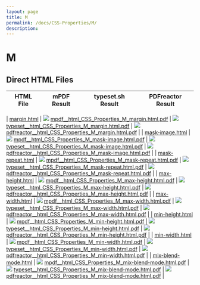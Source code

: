 ```yaml
---
layout: page
title: M
permalink: /docs/CSS-Properties/M/
description: 
---
```


# M



## Direct HTML Files

| HTML File | mPDF Result | typeset.sh Result | PDFreactor Result |
|---------|---------|---------|---------|

| [margin.html](/html/CSS%20Properties/M/margin.html) | ![](mpdf__html_CSS_Properties_M_margin.html.png) [mpdf__html_CSS_Properties_M_margin.html.pdf](mpdf__html_CSS_Properties_M_margin.html.pdf) | ![](typeset__html_CSS_Properties_M_margin.html.png) [typeset__html_CSS_Properties_M_margin.html.pdf](typeset__html_CSS_Properties_M_margin.html.pdf) | ![](pdfreactor__html_CSS_Properties_M_margin.html.png) [pdfreactor__html_CSS_Properties_M_margin.html.pdf](pdfreactor__html_CSS_Properties_M_margin.html.pdf) |
| [mask-image.html](/html/CSS%20Properties/M/mask-image.html) | ![](mpdf__html_CSS_Properties_M_mask-image.html.png) [mpdf__html_CSS_Properties_M_mask-image.html.pdf](mpdf__html_CSS_Properties_M_mask-image.html.pdf) | ![](typeset__html_CSS_Properties_M_mask-image.html.png) [typeset__html_CSS_Properties_M_mask-image.html.pdf](typeset__html_CSS_Properties_M_mask-image.html.pdf) | ![](pdfreactor__html_CSS_Properties_M_mask-image.html.png) [pdfreactor__html_CSS_Properties_M_mask-image.html.pdf](pdfreactor__html_CSS_Properties_M_mask-image.html.pdf) |
| [mask-repeat.html](/html/CSS%20Properties/M/mask-repeat.html) | ![](mpdf__html_CSS_Properties_M_mask-repeat.html.png) [mpdf__html_CSS_Properties_M_mask-repeat.html.pdf](mpdf__html_CSS_Properties_M_mask-repeat.html.pdf) | ![](typeset__html_CSS_Properties_M_mask-repeat.html.png) [typeset__html_CSS_Properties_M_mask-repeat.html.pdf](typeset__html_CSS_Properties_M_mask-repeat.html.pdf) | ![](pdfreactor__html_CSS_Properties_M_mask-repeat.html.png) [pdfreactor__html_CSS_Properties_M_mask-repeat.html.pdf](pdfreactor__html_CSS_Properties_M_mask-repeat.html.pdf) |
| [max-height.html](/html/CSS%20Properties/M/max-height.html) | ![](mpdf__html_CSS_Properties_M_max-height.html.png) [mpdf__html_CSS_Properties_M_max-height.html.pdf](mpdf__html_CSS_Properties_M_max-height.html.pdf) | ![](typeset__html_CSS_Properties_M_max-height.html.png) [typeset__html_CSS_Properties_M_max-height.html.pdf](typeset__html_CSS_Properties_M_max-height.html.pdf) | ![](pdfreactor__html_CSS_Properties_M_max-height.html.png) [pdfreactor__html_CSS_Properties_M_max-height.html.pdf](pdfreactor__html_CSS_Properties_M_max-height.html.pdf) |
| [max-width.html](/html/CSS%20Properties/M/max-width.html) | ![](mpdf__html_CSS_Properties_M_max-width.html.png) [mpdf__html_CSS_Properties_M_max-width.html.pdf](mpdf__html_CSS_Properties_M_max-width.html.pdf) | ![](typeset__html_CSS_Properties_M_max-width.html.png) [typeset__html_CSS_Properties_M_max-width.html.pdf](typeset__html_CSS_Properties_M_max-width.html.pdf) | ![](pdfreactor__html_CSS_Properties_M_max-width.html.png) [pdfreactor__html_CSS_Properties_M_max-width.html.pdf](pdfreactor__html_CSS_Properties_M_max-width.html.pdf) |
| [min-height.html](/html/CSS%20Properties/M/min-height.html) | ![](mpdf__html_CSS_Properties_M_min-height.html.png) [mpdf__html_CSS_Properties_M_min-height.html.pdf](mpdf__html_CSS_Properties_M_min-height.html.pdf) | ![](typeset__html_CSS_Properties_M_min-height.html.png) [typeset__html_CSS_Properties_M_min-height.html.pdf](typeset__html_CSS_Properties_M_min-height.html.pdf) | ![](pdfreactor__html_CSS_Properties_M_min-height.html.png) [pdfreactor__html_CSS_Properties_M_min-height.html.pdf](pdfreactor__html_CSS_Properties_M_min-height.html.pdf) |
| [min-width.html](/html/CSS%20Properties/M/min-width.html) | ![](mpdf__html_CSS_Properties_M_min-width.html.png) [mpdf__html_CSS_Properties_M_min-width.html.pdf](mpdf__html_CSS_Properties_M_min-width.html.pdf) | ![](typeset__html_CSS_Properties_M_min-width.html.png) [typeset__html_CSS_Properties_M_min-width.html.pdf](typeset__html_CSS_Properties_M_min-width.html.pdf) | ![](pdfreactor__html_CSS_Properties_M_min-width.html.png) [pdfreactor__html_CSS_Properties_M_min-width.html.pdf](pdfreactor__html_CSS_Properties_M_min-width.html.pdf) |
| [mix-blend-mode.html](/html/CSS%20Properties/M/mix-blend-mode.html) | ![](mpdf__html_CSS_Properties_M_mix-blend-mode.html.png) [mpdf__html_CSS_Properties_M_mix-blend-mode.html.pdf](mpdf__html_CSS_Properties_M_mix-blend-mode.html.pdf) | ![](typeset__html_CSS_Properties_M_mix-blend-mode.html.png) [typeset__html_CSS_Properties_M_mix-blend-mode.html.pdf](typeset__html_CSS_Properties_M_mix-blend-mode.html.pdf) | ![](pdfreactor__html_CSS_Properties_M_mix-blend-mode.html.png) [pdfreactor__html_CSS_Properties_M_mix-blend-mode.html.pdf](pdfreactor__html_CSS_Properties_M_mix-blend-mode.html.pdf) |
